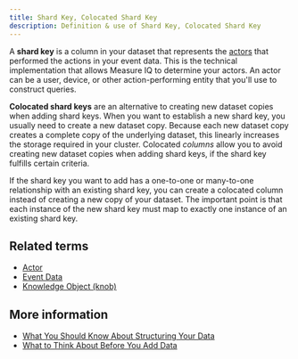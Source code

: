 ```yaml
---
title: Shard Key, Colocated Shard Key
description: Definition & use of Shard Key, Colocated Shard Key
---
```


A **shard key** is a column in your dataset that represents the [actors](../actor) that performed the actions in your event data. This is the technical implementation that allows Measure IQ to determine your actors. An actor can be a user, device, or other action-performing entity that you'll use to construct queries.

**Colocated shard keys** are an alternative to creating new dataset copies when adding shard keys. When you want to establish a new shard key, you usually need to create a new dataset copy. Because each new dataset copy creates a complete copy of the underlying dataset, this linearly increases the storage required in your cluster. Colocated _columns_ allow you to avoid creating new dataset copies when adding shard keys, if the shard key fulfills certain criteria.

If the shard key you want to add has a one-to-one or many-to-one relationship with an existing shard key, you can create a colocated column instead of creating a new copy of your dataset. The important point is that each instance of the new shard key must map to exactly one instance of an existing shard key.

## Related terms

- [Actor](../actor)
- [Event Data](../event-data)
- [Knowledge Object (knob)](../knowledge-object-knob)

## More information

- [What You Should Know About Structuring Your Data](/measure_iq/admin-guides/managing-your-data/what-you-should-know-about-structuring-your-data)
- [What to Think About Before You Add Data](/measure_iq/admin-guides/managing-your-data/what-to-think-about-before-you-add-data)
